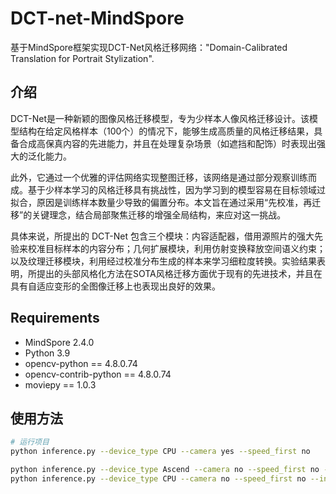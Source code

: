 # DCT-net-MindSpore

基于MindSpore框架实现DCT-Net风格迁移网络："Domain-Calibrated Translation for Portrait Stylization".

## 介绍
DCT-Net是一种新颖的图像风格迁移模型，专为少样本人像风格迁移设计。该模型结构在给定风格样本（100个）的情况下，能够生成高质量的风格迁移结果，具备合成高保真内容的先进能力，并且在处理复杂场景（如遮挡和配饰）时表现出强大的泛化能力。

此外，它通过一个优雅的评估网络实现整图迁移，该网络是通过部分观察训练而成。基于少样本学习的风格迁移具有挑战性，因为学习到的模型容易在目标领域过拟合，原因是训练样本数量少导致的偏置分布。本文旨在通过采用“先校准，再迁移”的关键理念，结合局部聚焦迁移的增强全局结构，来应对这一挑战。

具体来说，所提出的 DCT-Net 包含三个模块：内容适配器，借用源照片的强大先验来校准目标样本的内容分布；几何扩展模块，利用仿射变换释放空间语义约束；以及纹理迁移模块，利用经过校准分布生成的样本来学习细粒度转换。实验结果表明，所提出的头部风格化方法在SOTA风格迁移方面优于现有的先进技术，并且在具有自适应变形的全图像迁移上也表现出良好的效果。

## Requirements
- MindSpore 2.4.0
- Python 3.9
- opencv-python == 4.8.0.74
- opencv-contrib-python == 4.8.0.74
- moviepy == 1.0.3

## 使用方法

```bash
# 运行项目
python inference.py --device_type CPU --camera yes --speed_first no

python inference.py --device_type Ascend --camera no --speed_first no --input_path ./images/gdg.png --output_path ./images/output.png 
python inference.py --device_type CPU --camera no --speed_first no --input_path ./images/input.mp4 --output_path ./images/output.mp4 
```
